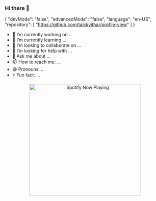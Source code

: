 ### Hi there 👋
{
  "devMode": "false",
  "advancedMode": "false",
  "language": "en-US",
  "repository": [
    "https://github.com/taikkyithar/profile-view"
  ]
}

- 🔭 I’m currently working on ...
- 🌱 I’m currently learning ...
- 👯 I’m looking to collaborate on ...
- 🤔 I’m looking for help with ...
- 💬 Ask me about ...
- 📫 How to reach me: ...
- 😄 Pronouns: ...
- ⚡ Fun fact: ...


<p align="center">
  <a href="https://open.spotify.com/user/cdf2r8sqqpf2ftwcqrnem8j0r" target="_blank"><img src="https://now-playing-on-spotify.vercel.app/api/spotify" alt="Spotify Now Playing" width="350"/></a>
</p>
<p align="center">
